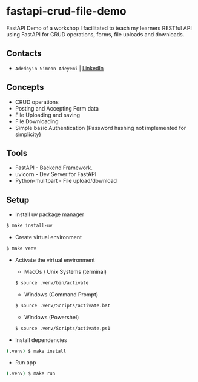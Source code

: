 # fastapi-crud-file-demo
FastAPI Demo of a workshop I facilitated to teach my learners RESTful API using FastAPI for CRUD operations, forms, file uploads and downloads. 

## Contacts
- `Adedoyin Simeon Adeyemi` | [LinkedIn](https://www.linkedin.com/in/adedoyin-adeyemi-a7827b160/)

## Concepts

- CRUD operations
- Posting and Accepting Form data
- File Uploading and saving
- File Downloading
- Simple basic Authentication (Password hashing not implemented for simplicity)

## Tools

- FastAPI - Backend Framework.
- uvicorn - Dev Server for FastAPI
- Python-mulitpart - File upload/download

## Setup

- Install uv package manager
```bash
$ make install-uv
```

- Create virtual environment
```bash
$ make venv
```

- Activate the virtual environment
    - MacOs / Unix Systems (terminal)
    ```bash
    $ source .venv/bin/activate
    ```

    - Windows (Command Prompt)
    ```bash
    $ source .venv/Scripts/activate.bat
    ```
    
    - Windows (Powershel)
    ```bash
    $ source .venv/Scripts/activate.ps1
    ```

- Install dependencies
```bash
(.venv) $ make install
```

- Run app
```bash
(.venv) $ make run
```
